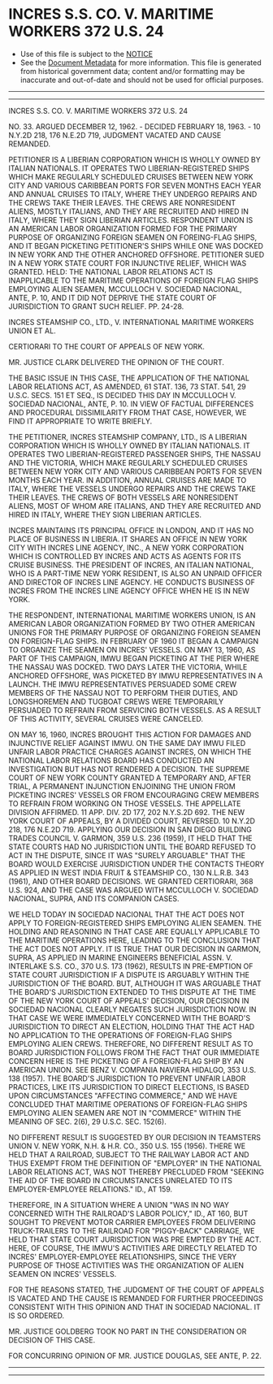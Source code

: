 ---
---

# INCRES S.S. CO. V. MARITIME WORKERS 372 U.S. 24

* Use of this file is subject to the [NOTICE](https://github.com/publicdocs/notice/blob/master/NOTICE)
* See the [Document Metadata](../../../) for more information.
  This file is generated from historical government data; content and/or formatting may be inaccurate and out-of-date and should not be used for official purposes.

----------
----------

INCRES S.S. CO. V. MARITIME WORKERS 372 U.S. 24

NO. 33.  ARGUED DECEMBER 12, 1962.  - DECIDED FEBRUARY 18, 1963.  - 10 N.Y.2D 218, 176 N.E.2D 719, JUDGMENT VACATED AND CAUSE REMANDED.

PETITIONER IS A LIBERIAN CORPORATION WHICH IS WHOLLY OWNED BY ITALIAN NATIONALS.  IT OPERATES TWO LIBERIAN-REGISTERED SHIPS WHICH MAKE REGULARLY SCHEDULED CRUISES BETWEEN NEW YORK CITY AND VARIOUS CARIBBEAN PORTS FOR SEVEN MONTHS EACH YEAR AND ANNUAL CRUISES TO ITALY, WHERE THEY UNDERGO REPAIRS AND THE CREWS TAKE THEIR LEAVES.  THE CREWS ARE NONRESIDENT ALIENS, MOSTLY ITALIANS, AND THEY ARE RECRUITED AND HIRED IN ITALY, WHERE THEY SIGN LIBERIAN ARTICLES.  RESPONDENT UNION IS AN AMERICAN LABOR ORGANIZATION FORMED FOR THE PRIMARY PURPOSE OF ORGANIZING FOREIGN SEAMEN ON FOREING-FLAG SHIPS, AND IT BEGAN PICKETING PETITIONER'S SHIPS WHILE ONE WAS DOCKED IN NEW YORK AND THE OTHER ANCHORED OFFSHORE.  PETITIONER SUED IN A NEW YORK STATE COURT FOR INJUNCTIVE RELIEF, WHICH WAS GRANTED.  HELD:  THE NATIONAL LABOR RELATIONS ACT IS INAPPLICABLE TO THE MARITIME OPERATIONS OF FOREIGN FLAG SHIPS EMPLOYING ALIEN SEAMEN, MCCULLOCH V. SOCIEDAD NACIONAL, ANTE, P. 10, AND IT DID NOT DEPRIVE THE STATE COURT OF JURISDICTION TO GRANT SUCH RELIEF.  PP. 24-28.

INCRES STEAMSHIP CO., LTD., V. INTERNATIONAL MARITIME WORKERS UNION ET AL.

CERTIORARI TO THE COURT OF APPEALS OF NEW YORK.

MR. JUSTICE CLARK DELIVERED THE OPINION OF THE COURT.

THE BASIC ISSUE IN THIS CASE, THE APPLICATION OF THE NATIONAL LABOR RELATIONS ACT, AS AMENDED, 61 STAT. 136, 73 STAT. 541, 29 U.S.C. SECS. 151 ET SEQ., IS DECIDED THIS DAY IN MCCULLOCH V. SOCIEDAD NACIONAL, ANTE, P. 10.  IN VIEW OF FACTUAL DIFFERENCES AND PROCEDURAL DISSIMILARITY FROM THAT CASE, HOWEVER, WE FIND IT APPROPRIATE TO WRITE BRIEFLY.

THE PETITIONER, INCRES STEAMSHIP COMPANY, LTD., IS A LIBERIAN CORPORATION WHICH IS WHOLLY OWNED BY ITALIAN NATIONALS.  IT OPERATES TWO LIBERIAN-REGISTERED PASSENGER SHIPS, THE NASSAU AND THE VICTORIA, WHICH MAKE REGULARLY SCHEDULED CRUISES BETWEEN NEW YORK CITY AND VARIOUS CARIBBEAN PORTS FOR SEVEN MONTHS EACH YEAR.  IN ADDITION, ANNUAL CRUISES ARE MADE TO ITALY, WHERE THE VESSELS UNDERGO REPAIRS AND THE CREWS TAKE THEIR LEAVES.  THE CREWS OF BOTH VESSELS ARE NONRESIDENT ALIENS, MOST OF WHOM ARE ITALIANS, AND THEY ARE RECRUITED AND HIRED IN ITALY, WHERE THEY SIGN LIBERIAN ARTICLES.

INCRES MAINTAINS ITS PRINCIPAL OFFICE IN LONDON, AND IT HAS NO PLACE OF BUSINESS IN LIBERIA.  IT SHARES AN OFFICE IN NEW YORK CITY WITH INCRES LINE AGENCY, INC., A NEW YORK CORPORATION WHICH IS CONTROLLED BY INCRES AND ACTS AS AGENTS FOR ITS CRUISE BUSINESS.  THE PRESIDENT OF INCRES, AN ITALIAN NATIONAL, WHO IS A PART-TIME NEW YORK RESIDENT, IS ALSO AN UNPAID OFFICER AND DIRECTOR OF INCRES LINE AGENCY.  HE CONDUCTS BUSINESS OF INCRES FROM THE INCRES LINE AGENCY OFFICE WHEN HE IS IN NEW YORK.

THE RESPONDENT, INTERNATIONAL MARITIME WORKERS UNION, IS AN AMERICAN LABOR ORGANIZATION FORMED BY TWO OTHER AMERICAN UNIONS FOR THE PRIMARY PURPOSE OF ORGANIZING FOREIGN SEAMEN ON FOREIGN-FLAG SHIPS.  IN FEBRUARY OF 1960 IT BEGAN A CAMPAIGN TO ORGANIZE THE SEAMEN ON INCRES' VESSELS.  ON MAY 13, 1960, AS PART OF THIS CAMPAIGN, IMWU BEGAN PICKETING AT THE PIER WHERE THE NASSAU WAS DOCKED.  TWO DAYS LATER THE VICTORIA, WHILE ANCHORED OFFSHORE, WAS PICKETED BY IMWU REPRESENTATIVES IN A LAUNCH.  THE IMWU REPRESENTATIVES PERSUADED SOME CREW MEMBERS OF THE NASSAU NOT TO PERFORM THEIR DUTIES, AND LONGSHOREMEN AND TUGBOAT CREWS WERE TEMPORARILY PERSUADED TO REFRAIN FROM SERVICING BOTH VESSELS.  AS A RESULT OF THIS ACTIVITY, SEVERAL CRUISES WERE CANCELED.

ON MAY 16, 1960, INCRES BROUGHT THIS ACTION FOR DAMAGES AND INJUNCTIVE RELIEF AGAINST IMWU.  ON THE SAME DAY IMWU FILED UNFAIR LABOR PRACTICE CHARGES AGAINST INCRES, ON WHICH THE NATIONAL LABOR RELATIONS BOARD HAS CONDUCTED AN INVESTIGATION BUT HAS NOT RENDERED A DECISION.  THE SUPREME COURT OF NEW YORK COUNTY GRANTED A TEMPORARY AND, AFTER TRIAL, A PERMANENT INJUNCTION ENJOINING THE UNION FROM PICKETING INCRES' VESSELS OR FROM ENCOURAGING CREW MEMBERS TO REFRAIN FROM WORKING ON THOSE VESSELS.  THE APPELLATE DIVISION AFFIRMED.  11 APP. DIV. 2D 177, 202 N.Y.S.2D 692.  THE NEW YORK COURT OF APPEALS, BY A DIVIDED COURT, REVERSED.  10 N.Y.2D 218, 176 N.E.2D 719.  APPLYING OUR DECISION IN SAN DIEGO BUILDING TRADES COUNCIL V. GARMON, 359 U.S. 236 (1959), IT HELD THAT THE STATE COURTS HAD NO JURISDICTION UNTIL THE BOARD REFUSED TO ACT IN THE DISPUTE, SINCE IT WAS "SURELY ARGUABLE" THAT THE BOARD WOULD EXERCISE JURISDICTION UNDER THE CONTACTS THEORY AS APPLIED IN WEST INDIA FRUIT & STEAMSHIP CO., 130 N.L.R.B. 343 (1961), AND OTHER BOARD DECISIONS.  WE GRANTED CERTIORARI, 368 U.S. 924, AND THE CASE WAS ARGUED WITH MCCULLOCH V. SOCIEDAD NACIONAL, SUPRA, AND ITS COMPANION CASES.

WE HELD TODAY IN SOCIEDAD NACIONAL THAT THE ACT DOES NOT APPLY TO FOREIGN-REGISTERED SHIPS EMPLOYING ALIEN SEAMEN.  THE HOLDING AND REASONING IN THAT CASE ARE EQUALLY APPLICABLE TO THE MARITIME OPERATIONS HERE, LEADING TO THE CONCLUSION THAT THE ACT DOES NOT APPLY.  IT IS TRUE THAT OUR DECISION IN GARMON, SUPRA, AS APPLIED IN MARINE ENGINEERS BENEFICIAL ASSN. V. INTERLAKE S.S. CO., 370 U.S. 173 (1962), RESULTS IN PRE-EMPTION OF STATE COURT JURISDICTION IF A DISPUTE IS ARGUABLY WITHIN THE JURISDICTION OF THE BOARD.  BUT, ALTHOUGH IT WAS ARGUABLE THAT THE BOARD'S JURISDICTION EXTENDED TO THIS DISPUTE AT THE TIME OF THE NEW YORK COURT OF APPEALS' DECISION, OUR DECISION IN SOCIEDAD NACIONAL CLEARLY NEGATES SUCH JURISDICTION NOW.  IN THAT CASE WE WERE IMMEDIATELY CONCERNED WITH THE BOARD'S JURISDICTION TO DIRECT AN ELECTION, HOLDING THAT THE ACT HAD NO APPLICATION TO THE OPERATIONS OF FOREIGN-FLAG SHIPS EMPLOYING ALIEN CREWS.  THEREFORE, NO DIFFERENT RESULT AS TO BOARD JURISDICTION FOLLOWS FROM THE FACT THAT OUR IMMEDIATE CONCERN HERE IS THE PICKETING OF A FOREIGN-FLAG SHIP BY AN AMERICAN UNION.  SEE BENZ V. COMPANIA NAVIERA HIDALGO, 353 U.S. 138 (1957).  THE BOARD'S JURISDICTION TO PREVENT UNFAIR LABOR PRACTICES, LIKE ITS JURISDICTION TO DIRECT ELECTIONS, IS BASED UPON CIRCUMSTANCES "AFFECTING COMMERCE," AND WE HAVE CONCLUDED THAT MARITIME OPERATIONS OF FOREIGN-FLAG SHIPS EMPLOYING ALIEN SEAMEN ARE NOT IN "COMMERCE" WITHIN THE MEANING OF SEC. 2(6), 29 U.S.C. SEC. 152(6).

NO DIFFERENT RESULT IS SUGGESTED BY OUR DECISION IN TEAMSTERS UNION V. NEW YORK, N.H. & H.R. CO., 350 U.S. 155 (1956).  THERE WE HELD THAT A RAILROAD, SUBJECT TO THE RAILWAY LABOR ACT AND THUS EXEMPT FROM THE DEFINITION OF "EMPLOYER" IN THE NATIONAL LABOR RELATIONS ACT, WAS NOT THEREBY PRECLUDED FROM "SEEKING THE AID OF THE BOARD IN CIRCUMSTANCES UNRELATED TO ITS EMPLOYER-EMPLOYEE RELATIONS."  ID., AT 159.

THEREFORE, IN A SITUATION WHERE A UNION "WAS IN NO WAY CONCERNED WITH THE RAILROAD'S LABOR POLICY," ID., AT 160, BUT SOUGHT TO PREVENT MOTOR CARRIER EMPLOYEES FROM DELIVERING TRUCK-TRAILERS TO THE RAILROAD FOR "PIGGY-BACK" CARRIAGE, WE HELD THAT STATE COURT JURISDICTION WAS PRE EMPTED BY THE ACT.  HERE, OF COURSE, THE IMWU'S ACTIVITIES ARE DIRECTLY RELATED TO INCRES' EMPLOYER-EMPLOYEE RELATIONSHIPS, SINCE THE VERY PURPOSE OF THOSE ACTIVITIES WAS THE ORGANIZATION OF ALIEN SEAMEN ON INCRES' VESSELS.

FOR THE REASONS STATED, THE JUDGMENT OF THE COURT OF APPEALS IS VACATED AND THE CAUSE IS REMANDED FOR FURTHER PROCEEDINGS CONSISTENT WITH THIS OPINION AND THAT IN SOCIEDAD NACIONAL.  IT IS SO ORDERED.

MR. JUSTICE GOLDBERG TOOK NO PART IN THE CONSIDERATION OR DECISION OF THIS CASE.

FOR CONCURRING OPINION OF MR. JUSTICE DOUGLAS, SEE ANTE, P. 22.


----------
----------

